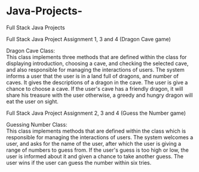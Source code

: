 # Java-Projects-
Full Stack Java Projects 

Full Stack Java Project Assignment 1, 3 and 4 (Dragon Cave game)											                    
  																									                                                
Dragon Cave Class:																				                                        
This class implements three methods that are defined within the class for displaying introduction, choosing a cave, and checking the selected cave, and also responsible for managing the interactions of users. The system informs a user that the user is in a land full of dragons, and number of caves. It gives the descriptions of a dragon in the cave. The user is give a chance to choose a cave. If the user's cave has a friendly dragon, it will share his treasure with the user otherwise, a greedy and hungry dragon will eat the user on sight.					        
 


Full Stack Java Project Assignment 2, 3 and 4 (Guess the Number game)
									
Guessing Number Class:																		
This class implements methods that are defined within the class	which is responsible for managing the interactions of users. The system welcomes a user, and asks for the name of the user, after which the user is giving a range of numbers to guess from. If the user's guess is too high or low, the user is informed about it and given a chance to take another guess. The user wins if the user can guess the number  within six tries. 
